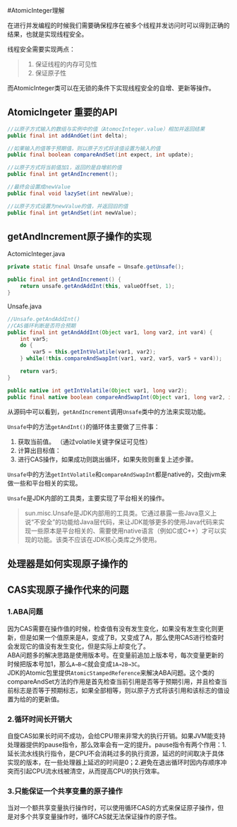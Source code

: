 #AtomicInteger理解

在进行并发编程的时候我们需要确保程序在被多个线程并发访问时可以得到正确的结果，也就是实现线程安全。

线程安全需要实现两点：
> 1. 保证线程的内存可见性
> 2. 保证原子性

而AtomicInteger类可以在无锁的条件下实现线程安全的自增、更新等操作。

## AtomicIngeter 重要的API
```java
//以原子方式输入的数组与实例中的值（AtomocInteger.value）相加并返回结果
public final int addAndGet(int delta);

//如果输入的值等于预期值，则以原子方式将该值设置为输入的值
public final boolean compareAndSet(int expect, int update);

//以原子方式将当前值加1，返回的是自增前的值
public final int getAndIncrement();

//最终会设置成newValue
public final void lazySet(int newValue);

//以原子方式设置为newValue的值，并返回旧的值
public final int getAndSet(int newValue);
```

## getAndIncrement原子操作的实现
ActomicInteger.java
```java
private static final Unsafe unsafe = Unsafe.getUnsafe();

public final int getAndIncrement() {
    return unsafe.getAndAddInt(this, valueOffset, 1);
}


```
Unsafe.java
```java
//Unsafe.getAndAddInt()
//CAS循环判断是否符合预期
public final int getAndAddInt(Object var1, long var2, int var4) {
    int var5;
    do {
        var5 = this.getIntVolatile(var1, var2);
    } while(!this.compareAndSwapInt(var1, var2, var5, var5 + var4));

    return var5;
}

public native int getIntVolatile(Object var1, long var2);
public final native boolean compareAndSwapInt(Object var1, long var2, int var4, int var5);
```
从源码中可以看到，`getAndIncrement`调用`Unsafe`类中的方法来实现功能。   

`Unsafe`中的方法`getAndInt()`的循环体主要做了三件事：
1. 获取当前值。 （通过volatile关键字保证可见性）
2. 计算出目标值：
3. 进行CAS操作，如果成功则跳出循环，如果失败则重复上述步骤。     


`Unsafe`中的方法`getIntVolatile`和`compareAndSwapInt`都是native的，交由jvm来做一些和平台相关的实现。

`Unsafe`是JDK内部的工具类，主要实现了平台相关的操作。

> sun.misc.Unsafe是JDK内部用的工具类。它通过暴露一些Java意义上说“不安全”的功能给Java层代码，来让JDK能够更多的使用Java代码来实现一些原本是平台相关的、需要使用native语言（例如C或C++）才可以实现的功能。该类不应该在JDK核心类库之外使用。


## 处理器是如何实现原子操作的

## CAS实现原子操作代来的问题
### 1.ABA问题
因为CAS需要在操作值的时候，检查值有没有发生变化，如果没有发生变化则更新，但是如果一个值原来是A，变成了B，又变成了A，那么使用CAS进行检查时会发现它的值没有发生变化，但是实际上却变化了。   
ABA问题多的解决思路是使用版本号。在变量前追加上版本号，每次变量更新的时候把版本号加1，那么`A→B→C`就会变成`1A→2B→3C`。         
JDK的Atomic包里提供`AtomicStampedReference`来解决ABA问题。这个类的compareAndSet方法的作用是首先检查当前引用是否等于预期引用，并且检查当前标志是否等于预期标志，如果全部相等，则以原子方式将该引用和该标志的值设置为给的的更新值。

### 2.循环时间长开销大
自旋CAS如果长时间不成功，会给CPU带来非常大的执行开销。如果JVM能支持处理器提供的pause指令，那么效率会有一定的提升。pause指令有两个作用：1.延长流水线执行指令，是CPU不会消耗过多的执行资源，延迟的时间取决于具体实现的版本，在一些处理器上延迟的时间是0；2.避免在退出循环时因内存顺序冲突而引起CPU流水线被清空，从而提高CPU的执行效率。

### 3.只能保证一个共享变量的原子操作
当对一个额共享变量执行操作时，可以使用循环CAS的方式来保证原子操作，但是对多个共享变量操作时，循环CAS就无法保证操作的原子性。